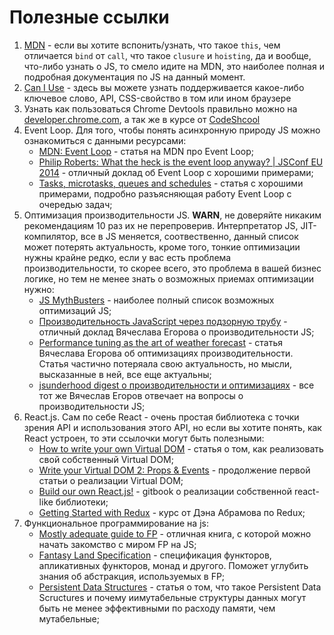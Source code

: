 # Полезные ссылки

1. [MDN](https://developer.mozilla.org/en-US/) - если вы хотите вспонить/узнать, что такое `this`, чем отличается `bind` от `call`, что такое `clusure` и `hoisting`, да и вообще, что-либо узнать о JS, то смело идите на MDN, это наиболее полная и подробная документация по JS на данный момент.
2. [Can I Use](https://caniuse.com/) - здесь вы можете узнать поддерживается какое-либо ключевое слово, API, CSS-свойство в том или ином браузере
3. Узнать как пользоваться Chrome Devtools правильно можно на [developer.chrome.com](https://developer.chrome.com/devtools), а так же в курсе от [CodeShcool](https://www.codeschool.com/courses/discover-devtools)
4. Event Loop. Для того, чтобы понять асинхронную природу JS можно ознакомиться с данными ресурсами:
    - [MDN: Event Loop](https://developer.mozilla.org/en-US/docs/Web/JavaScript/EventLoop) - статья на MDN про Event Loop;
    - [Philip Roberts: What the heck is the event loop anyway? | JSConf EU 2014](https://www.youtube.com/watch?v=8aGhZQkoFbQ) - отличный доклад об Event Loop с хорошими примерами;
    - [Tasks, microtasks, queues and schedules](https://jakearchibald.com/2015/tasks-microtasks-queues-and-schedules/) - статья с хорошими примерами, подробно разъясняющая работу Event Loop с очередью задач;
5. Оптимизация производительности JS. **WARN**, не доверяйте никаким рекомендациям 10 раз их не перепроверив. Интерпретатор JS, JIT-компилятор, все в JS меняется, соотвественно, данный список может потерять актуальность, кроме того, тонкие оптимизации нужны крайне редко, если у вас есть проблема производительности, то скорее всего, это проблема в вашей бизнес логике, но тем не менее знать о возможных приемах оптимизации нужно:
    - [JS MythBusters](https://mythbusters.js.org/#/) - наиболее полный список возможных оптимизаций JS;
    - [Производительность JavaScript через подзорную трубу](https://www.youtube.com/watch?v=HPFARivHJRY&t=1535s) - отличный доклад Вячеслава Егорова о производительности JS;
    - [Performance tuning as the art of weather forecast](http://mrale.ph/blog/2013/04/29/performance-tuning-as-weather-forecast.html) - статья Вячеслава Егорова об оптимизациях производительности. Статья частично потеряала свою актуальность, но мысли, высказанные в ней, все еще актуальны;
    - [jsunderhood digest о производительности и оптимизациях](http://mrale.ph/blog/2015/04/12/jsunderhood.html) - все тот же Вячеслав Егоров отвечает на вопросы о производительности JS;
6. React.js. Сам по себе React - очень простая библиотека с точки зрения API и использования этого API, но если вы хотите понять, как React устроен, то эти ссылочки могут быть полезными:
    - [How to write your own Virtual DOM](https://medium.com/@deathmood/how-to-write-your-own-virtual-dom-ee74acc13060) - статья о том, как реализовать свой собственный Virtual DOM;
    - [Write your Virtual DOM 2: Props & Events](https://medium.com/@deathmood/write-your-virtual-dom-2-props-events-a957608f5c76) - продолжение первой статьи о реализации Virtual DOM;
    - [Build our own React.js!](https://swennemans.gitbooks.io/building-your-own-react-js/content/) - gitbook о реализации собственной react-like библиотеки;
    - [Getting Started with Redux](https://egghead.io/courses/getting-started-with-redux) - курс от Дэна Абрамова по Redux;
4. Функциональное программирование на js:
    - [Mostly adequate guide to FP](https://github.com/MostlyAdequate/mostly-adequate-guide) - отличная книга, с которой можно начать закомство с миром FP на JS;
    - [Fantasy Land Specification](https://github.com/fantasyland/fantasy-land) - спецификация функторов, апликативных функторов, монад и другого. Поможет углубить знания об абстракция, используемых в FP;
    - [Persistent Data Structures](https://medium.com/@dtinth/immutable-js-persistent-data-structures-and-structural-sharing-6d163fbd73d2) - статья о том, что такое Persistent Data Scructures и почему иимутабельные структуры данных могут быть не менее эффективными по расходу памяти, чем мутабельные;
